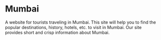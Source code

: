 # Mumbai
A website for tourists traveling in Mumbai. This site will help you to find the popular destinations, history, hotels, etc. to visit in Mumbai. Our site provides short and crisp information about Mumbai.
